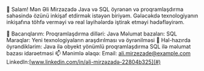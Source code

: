 👋 Salam! Mən Əli Mirzəzadə
Java və SQL öyrənən və proqramlaşdırma sahəsində özünü inkişaf etdirmək istəyən biriyəm. Gələcəkdə texnologiyanın inkişafına töhfə verməyi və real layihələrdə iştirak etməyi hədəfləyirəm.

🔧 Bacarıqlarım:
Proqramlaşdırma dilləri: Java
Məlumat bazaları: SQL
Maraqlar: Yeni texnologiyaların araşdırılması və öyrənilməsi
🌱 Hal-hazırda öyrəndiklərim:
Java ilə obyekt yönümlü proqramlaşdırma
SQL ilə məlumat bazası idarəetməsi
📫 Mənimlə əlaqə:
Email: ali.mirzezade@example.com
LinkedIn:[www.linkedin.com/in/əli-mirzəzadə-22804b325](#)
